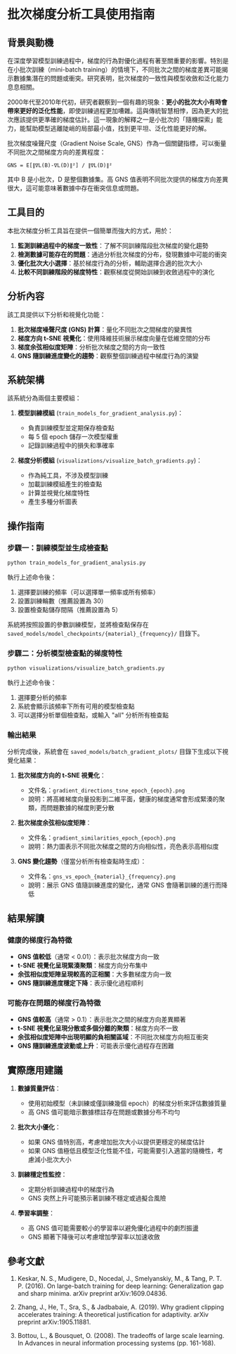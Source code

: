 # 批次梯度分析工具使用指南

## 背景與動機

在深度學習模型訓練過程中，梯度的行為對優化過程有著至關重要的影響。特別是在小批次訓練（mini-batch training）的情境下，不同批次之間的梯度差異可能揭示數據集潛在的問題或衝突。研究表明，批次梯度的一致性與模型收斂和泛化能力息息相關。

2000年代至2010年代初，研究者觀察到一個有趣的現象：**更小的批次大小有時會帶來更好的泛化性能**，即使訓練過程更加嘈雜。這與傳統智慧相悖，因為更大的批次應該提供更準確的梯度估計。這一現象的解釋之一是小批次的「隨機探索」能力，能幫助模型逃離陡峭的局部最小值，找到更平坦、泛化性能更好的解。

批次梯度噪聲尺度（Gradient Noise Scale, GNS）作為一個關鍵指標，可以衡量不同批次之間梯度方向的差異程度：

```
GNS = E[∥∇L(B)-∇L(D)∥²] / ∥∇L(D)∥²
```

其中 B 是小批次，D 是整個數據集。高 GNS 值表明不同批次提供的梯度方向差異很大，這可能意味著數據中存在衝突信息或問題。

## 工具目的

本批次梯度分析工具旨在提供一個簡單而強大的方式，用於：

1. **監測訓練過程中的梯度一致性**：了解不同訓練階段批次梯度的變化趨勢
2. **檢測數據可能存在的問題**：通過分析批次梯度的分布，發現數據中可能的衝突
3. **優化批次大小選擇**：基於梯度行為的分析，輔助選擇合適的批次大小
4. **比較不同訓練階段的梯度特性**：觀察梯度從開始訓練到收斂過程中的演化

## 分析內容

該工具提供以下分析和視覺化功能：

1. **批次梯度噪聲尺度 (GNS) 計算**：量化不同批次之間梯度的變異性
2. **梯度方向 t-SNE 視覺化**：使用降維技術展示梯度向量在低維空間的分布
3. **梯度余弦相似度矩陣**：分析批次梯度之間的方向一致性
4. **GNS 隨訓練進度變化的趨勢**：觀察整個訓練過程中梯度行為的演變

## 系統架構

該系統分為兩個主要模組：

1. **模型訓練模組** (`train_models_for_gradient_analysis.py`)：
   - 負責訓練模型並定期保存檢查點
   - 每 5 個 epoch 儲存一次模型權重
   - 記錄訓練過程中的損失和準確率

2. **梯度分析模組** (`visualizations/visualize_batch_gradients.py`)：
   - 作為純工具，不涉及模型訓練
   - 加載訓練模組產生的檢查點
   - 計算並視覺化梯度特性
   - 產生多種分析圖表

## 操作指南

### 步驟一：訓練模型並生成檢查點

```bash
python train_models_for_gradient_analysis.py
```

執行上述命令後：
1. 選擇要訓練的頻率（可以選擇單一頻率或所有頻率）
2. 設置訓練輪數（推薦設置為 30）
3. 設置檢查點儲存間隔（推薦設置為 5）

系統將按照設置的參數訓練模型，並將檢查點保存在 `saved_models/model_checkpoints/{material}_{frequency}/` 目錄下。

### 步驟二：分析模型檢查點的梯度特性

```bash
python visualizations/visualize_batch_gradients.py
```

執行上述命令後：
1. 選擇要分析的頻率
2. 系統會顯示該頻率下所有可用的模型檢查點
3. 可以選擇分析單個檢查點，或輸入 "all" 分析所有檢查點

### 輸出結果

分析完成後，系統會在 `saved_models/batch_gradient_plots/` 目錄下生成以下視覺化結果：

1. **批次梯度方向的 t-SNE 視覺化**：
   - 文件名：`gradient_directions_tsne_epoch_{epoch}.png`
   - 說明：將高維梯度向量投影到二維平面，健康的梯度通常會形成緊湊的聚類，而問題數據的梯度則更分散

2. **批次梯度余弦相似度矩陣**：
   - 文件名：`gradient_similarities_epoch_{epoch}.png`
   - 說明：熱力圖表示不同批次梯度之間的方向相似性，亮色表示高相似度

3. **GNS 變化趨勢**（僅當分析所有檢查點時生成）：
   - 文件名：`gns_vs_epoch_{material}_{frequency}.png`
   - 說明：展示 GNS 值隨訓練進度的變化，通常 GNS 會隨著訓練的進行而降低

## 結果解讀

### 健康的梯度行為特徵

- **GNS 值較低**（通常 < 0.01）：表示批次梯度方向一致
- **t-SNE 視覺化呈現緊湊聚類**：梯度方向分布集中
- **余弦相似度矩陣呈現較高的正相關**：大多數梯度方向一致
- **GNS 隨訓練進度穩定下降**：表示優化過程順利

### 可能存在問題的梯度行為特徵

- **GNS 值較高**（通常 > 0.1）：表示批次之間的梯度方向差異顯著
- **t-SNE 視覺化呈現分散或多個分離的聚類**：梯度方向不一致
- **余弦相似度矩陣中出現明顯的負相關區域**：不同批次梯度方向相互衝突
- **GNS 隨訓練進度波動或上升**：可能表示優化過程存在困難

## 實際應用建議

1. **數據質量評估**：
   - 使用初始模型（未訓練或僅訓練幾個 epoch）的梯度分析來評估數據質量
   - 高 GNS 值可能暗示數據標註存在問題或數據分布不均勻

2. **批次大小優化**：
   - 如果 GNS 值特別高，考慮增加批次大小以提供更穩定的梯度估計
   - 如果 GNS 值極低且模型泛化性能不佳，可能需要引入適當的隨機性，考慮減小批次大小

3. **訓練穩定性監控**：
   - 定期分析訓練過程中的梯度行為
   - GNS 突然上升可能預示著訓練不穩定或過擬合風險

4. **學習率調整**：
   - 高 GNS 值可能需要較小的學習率以避免優化過程中的劇烈振盪
   - GNS 顯著下降後可以考慮增加學習率以加速收斂

## 參考文獻

1. Keskar, N. S., Mudigere, D., Nocedal, J., Smelyanskiy, M., & Tang, P. T. P. (2016). On large-batch training for deep learning: Generalization gap and sharp minima. arXiv preprint arXiv:1609.04836.

2. Zhang, J., He, T., Sra, S., & Jadbabaie, A. (2019). Why gradient clipping accelerates training: A theoretical justification for adaptivity. arXiv preprint arXiv:1905.11881.

3. Bottou, L., & Bousquet, O. (2008). The tradeoffs of large scale learning. In Advances in neural information processing systems (pp. 161-168). 